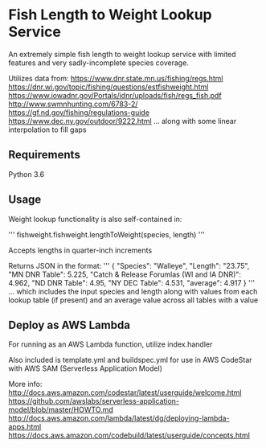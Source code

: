 Fish Length to Weight Lookup Service
==============================================

An extremely simple fish length to weight lookup service with
limited features and very sadly-incomplete species coverage.

Utilizes data from:
https://www.dnr.state.mn.us/fishing/regs.html
https://dnr.wi.gov/topic/fishing/questions/estfishweight.html
https://www.iowadnr.gov/Portals/idnr/uploads/fish/regs_fish.pdf
http://www.swmnhunting.com/6783-2/
https://gf.nd.gov/fishing/regulations-guide
https://www.dec.ny.gov/outdoor/9222.html
... along with some linear interpolation to fill gaps


Requirements
------------

Python 3.6


Usage
-----

Weight lookup functionality is also self-contained in:

'''
fishweight.fishweight.lengthToWeight(species, length)
'''

Accepts lengths in quarter-inch increments

Returns JSON in the format:
'''
{
    "Species": "Walleye",
    "Length": "23.75",
    "MN DNR Table": 5.225,
    "Catch & Release Forumlas (WI and IA DNR)": 4.962,
    "ND DNR Table": 4.95,
    "NY DEC Table": 4.531,
    "average": 4.917
}
'''
... which includes the input species and length along with values 
from each lookup table (if present) and an average value across 
all tables with a value

Deploy as AWS Lambda
--------------------

For running as an AWS Lambda function, utilize index.handler

Also included is template.yml and buildspec.yml for use in 
AWS CodeStar with AWS SAM (Serverless Application Model)

More info:
http://docs.aws.amazon.com/codestar/latest/userguide/welcome.html
https://github.com/awslabs/serverless-application-model/blob/master/HOWTO.md
http://docs.aws.amazon.com/lambda/latest/dg/deploying-lambda-apps.html
https://docs.aws.amazon.com/codebuild/latest/userguide/concepts.html
